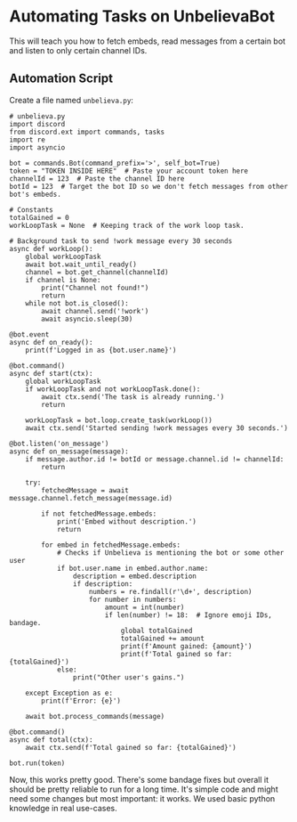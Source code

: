 # Automating Tasks on UnbelievaBot

This will teach you how to fetch embeds, read messages from a certain bot and listen to only certain channel IDs.

## Automation Script

Create a file named `unbelieva.py`:

```
# unbelieva.py
import discord
from discord.ext import commands, tasks
import re
import asyncio

bot = commands.Bot(command_prefix='>', self_bot=True)
token = "TOKEN INSIDE HERE"  # Paste your account token here
channelId = 123  # Paste the channel ID here
botId = 123  # Target the bot ID so we don't fetch messages from other bot's embeds.

# Constants
totalGained = 0
workLoopTask = None  # Keeping track of the work loop task.

# Background task to send !work message every 30 seconds
async def workLoop():
    global workLoopTask
    await bot.wait_until_ready()
    channel = bot.get_channel(channelId)
    if channel is None:
        print("Channel not found!")
        return
    while not bot.is_closed():
        await channel.send('!work')
        await asyncio.sleep(30)

@bot.event
async def on_ready():
    print(f'Logged in as {bot.user.name}')

@bot.command()
async def start(ctx):
    global workLoopTask
    if workLoopTask and not workLoopTask.done():
        await ctx.send('The task is already running.')
        return

    workLoopTask = bot.loop.create_task(workLoop())
    await ctx.send('Started sending !work messages every 30 seconds.')

@bot.listen('on_message')
async def on_message(message):
    if message.author.id != botId or message.channel.id != channelId:
        return

    try:
        fetchedMessage = await message.channel.fetch_message(message.id)

        if not fetchedMessage.embeds:
            print('Embed without description.')
            return

        for embed in fetchedMessage.embeds:
            # Checks if Unbelieva is mentioning the bot or some other user
            if bot.user.name in embed.author.name:
                description = embed.description
                if description:
                    numbers = re.findall(r'\d+', description)
                    for number in numbers:
                        amount = int(number)
                        if len(number) != 18:  # Ignore emoji IDs, bandage.
                            global totalGained
                            totalGained += amount
                            print(f'Amount gained: {amount}')
                            print(f'Total gained so far: {totalGained}')
            else:
                print("Other user's gains.")

    except Exception as e:
        print(f'Error: {e}')

    await bot.process_commands(message)

@bot.command()
async def total(ctx):
    await ctx.send(f'Total gained so far: {totalGained}')

bot.run(token)

```

Now, this works pretty good. There's some bandage fixes but overall it should be pretty reliable to run for a long time. It's simple code and might need some changes but most important: it works. We used basic python knowledge in real use-cases.
